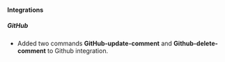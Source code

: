 #### Integrations
##### GitHub
- Added two commands **GitHub-update-comment** and **Github-delete-comment** to Github integration.

